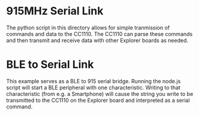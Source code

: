 
# 915MHz Serial Link

The python script in this directory allows for simple tranmission of commands and data to the CC1110. The CC1110 can parse these commands and then transmit and receive data with other Explorer boards as needed.

# BLE to Serial Link

This example serves as a BLE to 915 serial bridge. Running the node.js script will start a BLE peripheral with one characteristic. Writing to that characteristic (from e.g. a Smartphone) will cause the string you write to be transmitted to the CC1110 on the Explorer board and interpreted as a serial command.


